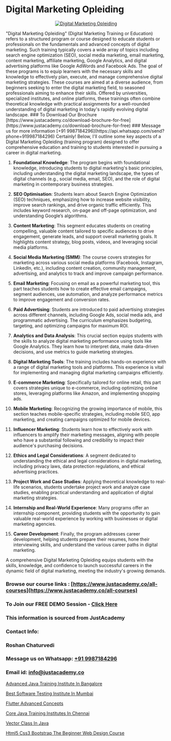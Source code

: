 # Digital Marketing Opleiding

<p align="center">
  <a href="https://justacademy.co/course-detail/digital-marketing">
    <img src="https://justacademy.co/storage2/course_image/1676636720_course_image.webp" alt="Digital Marketing Opleiding">
  </a>
</p>
"Digital Marketing Opleiding" (Digital Marketing Training or Education) refers to a structured program or course designed to educate students or professionals on the fundamentals and advanced concepts of digital marketing. Such training typically covers a wide array of topics including search engine optimization (SEO), social media marketing, email marketing, content marketing, affiliate marketing, Google Analytics, and digital advertising platforms like Google AdWords and Facebook Ads. The goal of these programs is to equip learners with the necessary skills and knowledge to effectively plan, execute, and manage comprehensive digital marketing strategies. These courses are aimed at a diverse audience, from beginners seeking to enter the digital marketing field, to seasoned professionals aiming to enhance their skills. Offered by universities, specialized institutes, and online platforms, these trainings often combine theoretical knowledge with practical assignments for a well-rounded understanding of digital marketing in today's rapidly evolving digital landscape.
### To Download Our Brochure [https://www.justacademy.co/download-brochure-for-free](https://www.justacademy.co/download-brochure-for-free)
### Message us for more information [+91 9987184296](https://api.whatsapp.com/send?phone=919987184296)
Certainly! Below, I'll outline some key aspects of a Digital Marketing Opleiding (training program) designed to offer comprehensive education and training to students interested in pursuing a career in digital marketing.

1) **Foundational Knowledge**: The program begins with foundational knowledge, introducing students to digital marketing's basic principles, including understanding the digital marketing landscape, the types of digital channels (e.g., social media, email, SEO), and the role of digital marketing in contemporary business strategies.

2) **SEO Optimisation**: Students learn about Search Engine Optimization (SEO) techniques, emphasizing how to increase website visibility, improve search rankings, and drive organic traffic efficiently. This includes keyword research, on-page and off-page optimization, and understanding Google’s algorithms.

3) **Content Marketing**: This segment educates students on creating compelling, valuable content tailored to specific audiences to drive engagement, generate leads, and support overall marketing goals. It highlights content strategy, blog posts, videos, and leveraging social media platforms.

4) **Social Media Marketing (SMM)**: The course covers strategies for marketing across various social media platforms (Facebook, Instagram, LinkedIn, etc.), including content creation, community management, advertising, and analytics to track and improve campaign performance.

5) **Email Marketing**: Focusing on email as a powerful marketing tool, this part teaches students how to create effective email campaigns, segment audiences, use automation, and analyze performance metrics to improve engagement and conversion rates.

6) **Paid Advertising**: Students are introduced to paid advertising strategies across different channels, including Google Ads, social media ads, and programmatic advertising. The curriculum emphasizes budgeting, targeting, and optimizing campaigns for maximum ROI.

7) **Analytics and Data Analysis**: This crucial section equips students with the skills to analyze digital marketing performance using tools like Google Analytics. They learn how to interpret data, make data-driven decisions, and use metrics to guide marketing strategies.

8) **Digital Marketing Tools**: The training includes hands-on experience with a range of digital marketing tools and platforms. This experience is vital for implementing and managing digital marketing campaigns efficiently.

9) **E-commerce Marketing**: Specifically tailored for online retail, this part covers strategies unique to e-commerce, including optimizing online stores, leveraging platforms like Amazon, and implementing shopping ads.

10) **Mobile Marketing**: Recognizing the growing importance of mobile, this section teaches mobile-specific strategies, including mobile SEO, app marketing, and creating campaigns optimized for mobile devices.

11) **Influencer Marketing**: Students learn how to effectively work with influencers to amplify their marketing messages, aligning with people who have a substantial following and credibility to impact their audience's purchasing decisions.

12) **Ethics and Legal Considerations**: A segment dedicated to understanding the ethical and legal considerations in digital marketing, including privacy laws, data protection regulations, and ethical advertising practices.

13) **Project Work and Case Studies**: Applying theoretical knowledge to real-life scenarios, students undertake project work and analyze case studies, enabling practical understanding and application of digital marketing strategies.

14) **Internship and Real-World Experience**: Many programs offer an internship component, providing students with the opportunity to gain valuable real-world experience by working with businesses or digital marketing agencies.

15) **Career Development**: Finally, the program addresses career development, helping students prepare their resumes, hone their interviewing skills, and understand the various career paths in digital marketing.

A comprehensive Digital Marketing Opleiding equips students with the skills, knowledge, and confidence to launch successful careers in the dynamic field of digital marketing, meeting the industry's growing demands.

### Browse our course links : [https://www.justacademy.co/all-courses](https://www.justacademy.co/all-courses) 
### To Join our FREE DEMO Session - [Click Here](https://www.justacademy.co/register-for-course-demo)


### This information is sourced from JustAcademy
### Contact Info:
### Roshan Chaturvedi
### Message us on Whatsapp: [+91 9987184296](https://api.whatsapp.com/send?phone=919987184296)
### Email id: [info@justacademy.co](mailto:info@justacademy.co)
                
[Advanced Java Training Institute In Bangalore](https://www.linkedin.com/pulse/advanced-java-training-institute-bangalore-phgre?trackingId=5SVcfW5JN67S49Y0xK2Ocg%3D%3D&lipi=urn%3Ali%3Apage%3Ad_flagship3_company_admin%3Buc3eZLF6QYysxJ31cjrhRA%3D%3D)

[Best Software Testing Institute In Mumbai](https://www.linkedin.com/pulse/best-software-testing-institute-mumbai-justacademy-boston-kbjhe?trackingId=gFxMc%2FwojgFZmIiF84Q1cg%3D%3D&lipi=urn%3Ali%3Apage%3Ad_flagship3_company_admin%3BC7wHxoojR%2FG%2BgYiTIGaekw%3D%3D)

[Flutter Advanced Concepts](https://medium.com/@mahi3106/flutter-advanced-concepts-6134373033b1)

[Core Java Training Institutes In Chennai](https://medium.com/@shivamja27/core-java-training-institutes-in-chennai-425b21bbcc91)

[Vector Class In Java](https://justacademyin.github.io/justacademy/vector-class-in-java)

[Html5 Css3 Bootstrap The Beginner Web Design Course](https://justacademyin.github.io/justacademy/html5-css3-bootstrap-the-beginner-web-design-course)

